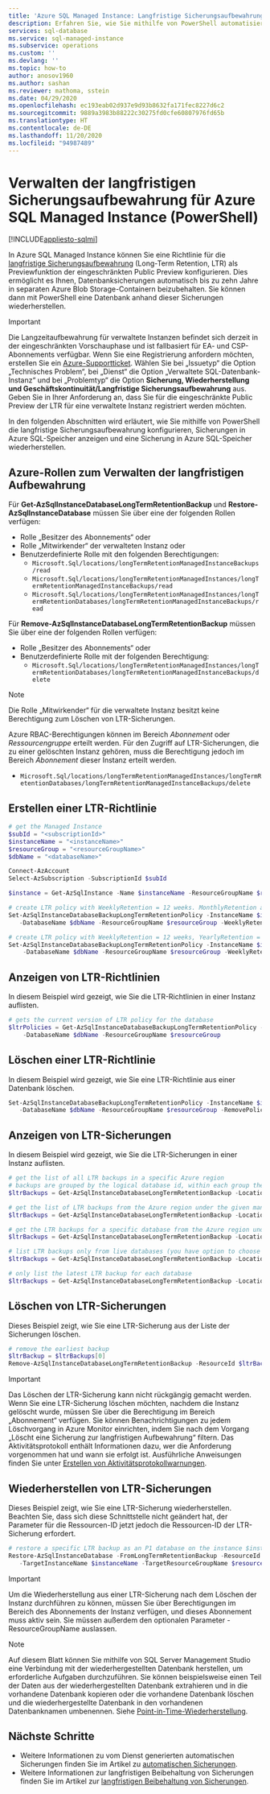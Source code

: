 ```yaml
---
title: 'Azure SQL Managed Instance: Langfristige Sicherungsaufbewahrung (PowerShell)'
description: Erfahren Sie, wie Sie mithilfe von PowerShell automatisierte Sicherungen in separaten Azure Blob Storage-Containern für Azure SQL Managed Instance speichern und wiederherstellen.
services: sql-database
ms.service: sql-managed-instance
ms.subservice: operations
ms.custom: ''
ms.devlang: ''
ms.topic: how-to
author: anosov1960
ms.author: sashan
ms.reviewer: mathoma, sstein
ms.date: 04/29/2020
ms.openlocfilehash: ec193eab02d937e9d93b8632fa171fec8227d6c2
ms.sourcegitcommit: 9889a3983b88222c30275fd0cfe60807976fd65b
ms.translationtype: HT
ms.contentlocale: de-DE
ms.lasthandoff: 11/20/2020
ms.locfileid: "94987489"
---
```

# <a name="manage-azure-sql-managed-instance-long-term-backup-retention-powershell"></a>Verwalten der langfristigen Sicherungsaufbewahrung für Azure SQL Managed Instance (PowerShell)
[!INCLUDE[appliesto-sqlmi](../includes/appliesto-sqlmi.md)]

In Azure SQL Managed Instance können Sie eine Richtlinie für die [langfristige Sicherungsaufbewahrung](../database/long-term-retention-overview.md#sql-managed-instance-support) (Long-Term Retention, LTR) als Previewfunktion der eingeschränkten Public Preview konfigurieren. Dies ermöglicht es Ihnen, Datenbanksicherungen automatisch bis zu zehn Jahre in separaten Azure Blob Storage-Containern beizubehalten. Sie können dann mit PowerShell eine Datenbank anhand dieser Sicherungen wiederherstellen.

   > [!IMPORTANT]
   > Die Langzeitaufbewahrung für verwaltete Instanzen befindet sich derzeit in der eingeschränkten Vorschauphase und ist fallbasiert für EA- und CSP-Abonnements verfügbar. Wenn Sie eine Registrierung anfordern möchten, erstellen Sie ein [Azure-Supportticket](https://azure.microsoft.com/support/create-ticket/). Wählen Sie bei „Issuetyp“ die Option „Technisches Problem“, bei „Dienst“ die Option „Verwaltete SQL-Datenbank-Instanz“ und bei „Problemtyp“ die Option **Sicherung, Wiederherstellung und Geschäftskontinuität/Langfristige Sicherungsaufbewahrung** aus. Geben Sie in Ihrer Anforderung an, dass Sie für die eingeschränkte Public Preview der LTR für eine verwaltete Instanz registriert werden möchten.

In den folgenden Abschnitten wird erläutert, wie Sie mithilfe von PowerShell die langfristige Sicherungsaufbewahrung konfigurieren, Sicherungen in Azure SQL-Speicher anzeigen und eine Sicherung in Azure SQL-Speicher wiederherstellen.

## <a name="azure-roles-to-manage-long-term-retention"></a>Azure-Rollen zum Verwalten der langfristigen Aufbewahrung

Für **Get-AzSqlInstanceDatabaseLongTermRetentionBackup** und **Restore-AzSqlInstanceDatabase** müssen Sie über eine der folgenden Rollen verfügen:

- Rolle „Besitzer des Abonnements“ oder
- Rolle „Mitwirkender“ der verwalteten Instanz oder
- Benutzerdefinierte Rolle mit den folgenden Berechtigungen:
  - `Microsoft.Sql/locations/longTermRetentionManagedInstanceBackups/read`
  - `Microsoft.Sql/locations/longTermRetentionManagedInstances/longTermRetentionManagedInstanceBackups/read`
  - `Microsoft.Sql/locations/longTermRetentionManagedInstances/longTermRetentionDatabases/longTermRetentionManagedInstanceBackups/read`

Für **Remove-AzSqlInstanceDatabaseLongTermRetentionBackup** müssen Sie über eine der folgenden Rollen verfügen:

- Rolle „Besitzer des Abonnements“ oder
- Benutzerdefinierte Rolle mit der folgenden Berechtigung:
  - `Microsoft.Sql/locations/longTermRetentionManagedInstances/longTermRetentionDatabases/longTermRetentionManagedInstanceBackups/delete`

> [!NOTE]
> Die Rolle „Mitwirkender“ für die verwaltete Instanz besitzt keine Berechtigung zum Löschen von LTR-Sicherungen.

Azure RBAC-Berechtigungen können im Bereich *Abonnement* oder *Ressourcengruppe* erteilt werden. Für den Zugriff auf LTR-Sicherungen, die zu einer gelöschten Instanz gehören, muss die Berechtigung jedoch im Bereich *Abonnement* dieser Instanz erteilt werden.

- `Microsoft.Sql/locations/longTermRetentionManagedInstances/longTermRetentionDatabases/longTermRetentionManagedInstanceBackups/delete`

## <a name="create-an-ltr-policy"></a>Erstellen einer LTR-Richtlinie

```powershell
# get the Managed Instance
$subId = "<subscriptionId>"
$instanceName = "<instanceName>"
$resourceGroup = "<resourceGroupName>"
$dbName = "<databaseName>"

Connect-AzAccount
Select-AzSubscription -SubscriptionId $subId

$instance = Get-AzSqlInstance -Name $instanceName -ResourceGroupName $resourceGroup

# create LTR policy with WeeklyRetention = 12 weeks. MonthlyRetention and YearlyRetention = 0 by default.
Set-AzSqlInstanceDatabaseBackupLongTermRetentionPolicy -InstanceName $instanceName `
   -DatabaseName $dbName -ResourceGroupName $resourceGroup -WeeklyRetention P12W

# create LTR policy with WeeklyRetention = 12 weeks, YearlyRetention = 5 years and WeekOfYear = 16 (week of April 15). MonthlyRetention = 0 by default.
Set-AzSqlInstanceDatabaseBackupLongTermRetentionPolicy -InstanceName $instanceName `
    -DatabaseName $dbName -ResourceGroupName $resourceGroup -WeeklyRetention P12W -YearlyRetention P5Y -WeekOfYear 16
```

## <a name="view-ltr-policies"></a>Anzeigen von LTR-Richtlinien

In diesem Beispiel wird gezeigt, wie Sie die LTR-Richtlinien in einer Instanz auflisten.

```powershell
# gets the current version of LTR policy for the database
$ltrPolicies = Get-AzSqlInstanceDatabaseBackupLongTermRetentionPolicy -InstanceName $instanceName `
    -DatabaseName $dbName -ResourceGroupName $resourceGroup
```

## <a name="clear-an-ltr-policy"></a>Löschen einer LTR-Richtlinie

In diesem Beispiel wird gezeigt, wie Sie eine LTR-Richtlinie aus einer Datenbank löschen.

```powershell
Set-AzSqlInstanceDatabaseBackupLongTermRetentionPolicy -InstanceName $instanceName `
   -DatabaseName $dbName -ResourceGroupName $resourceGroup -RemovePolicy
```

## <a name="view-ltr-backups"></a>Anzeigen von LTR-Sicherungen

In diesem Beispiel wird gezeigt, wie Sie die LTR-Sicherungen in einer Instanz auflisten.

```powershell
# get the list of all LTR backups in a specific Azure region
# backups are grouped by the logical database id, within each group they are ordered by the timestamp, the earliest backup first
$ltrBackups = Get-AzSqlInstanceDatabaseLongTermRetentionBackup -Location $instance.Location

# get the list of LTR backups from the Azure region under the given managed instance
$ltrBackups = Get-AzSqlInstanceDatabaseLongTermRetentionBackup -Location $instance.Location -InstanceName $instanceName

# get the LTR backups for a specific database from the Azure region under the given managed instance
$ltrBackups = Get-AzSqlInstanceDatabaseLongTermRetentionBackup -Location $instance.Location -InstanceName $instanceName -DatabaseName $dbName

# list LTR backups only from live databases (you have option to choose All/Live/Deleted)
$ltrBackups = Get-AzSqlInstanceDatabaseLongTermRetentionBackup -Location $instance.Location -DatabaseState Live

# only list the latest LTR backup for each database
$ltrBackups = Get-AzSqlInstanceDatabaseLongTermRetentionBackup -Location $instance.Location -InstanceName $instanceName -OnlyLatestPerDatabase
```

## <a name="delete-ltr-backups"></a>Löschen von LTR-Sicherungen

Dieses Beispiel zeigt, wie Sie eine LTR-Sicherung aus der Liste der Sicherungen löschen.

```powershell
# remove the earliest backup
$ltrBackup = $ltrBackups[0]
Remove-AzSqlInstanceDatabaseLongTermRetentionBackup -ResourceId $ltrBackup.ResourceId
```

> [!IMPORTANT]
> Das Löschen der LTR-Sicherung kann nicht rückgängig gemacht werden. Wenn Sie eine LTR-Sicherung löschen möchten, nachdem die Instanz gelöscht wurde, müssen Sie über die Berechtigung im Bereich „Abonnement“ verfügen. Sie können Benachrichtigungen zu jedem Löschvorgang in Azure Monitor einrichten, indem Sie nach dem Vorgang „Löscht eine Sicherung zur langfristigen Aufbewahrung“ filtern. Das Aktivitätsprotokoll enthält Informationen dazu, wer die Anforderung vorgenommen hat und wann sie erfolgt ist. Ausführliche Anweisungen finden Sie unter [Erstellen von Aktivitätsprotokollwarnungen](../../azure-monitor/platform/alerts-activity-log.md).

## <a name="restore-from-ltr-backups"></a>Wiederherstellen von LTR-Sicherungen

Dieses Beispiel zeigt, wie Sie eine LTR-Sicherung wiederherstellen. Beachten Sie, dass sich diese Schnittstelle nicht geändert hat, der Parameter für die Ressourcen-ID jetzt jedoch die Ressourcen-ID der LTR-Sicherung erfordert.

```powershell
# restore a specific LTR backup as an P1 database on the instance $instanceName of the resource group $resourceGroup
Restore-AzSqlInstanceDatabase -FromLongTermRetentionBackup -ResourceId $ltrBackup.ResourceId `
   -TargetInstanceName $instanceName -TargetResourceGroupName $resourceGroup -TargetInstanceDatabaseName $dbName
```

> [!IMPORTANT]
> Um die Wiederherstellung aus einer LTR-Sicherung nach dem Löschen der Instanz durchführen zu können, müssen Sie über Berechtigungen im Bereich des Abonnements der Instanz verfügen, und dieses Abonnement muss aktiv sein. Sie müssen außerdem den optionalen Parameter -ResourceGroupName auslassen.

> [!NOTE]
> Auf diesem Blatt können Sie mithilfe von SQL Server Management Studio eine Verbindung mit der wiederhergestellten Datenbank herstellen, um erforderliche Aufgaben durchzuführen. Sie können beispielsweise einen Teil der Daten aus der wiederhergestellten Datenbank extrahieren und in die vorhandene Datenbank kopieren oder die vorhandene Datenbank löschen und die wiederhergestellte Datenbank in den vorhandenen Datenbanknamen umbenennen. Siehe [Point-in-Time-Wiederherstellung](../database/recovery-using-backups.md#point-in-time-restore).

## <a name="next-steps"></a>Nächste Schritte

- Weitere Informationen zu vom Dienst generierten automatischen Sicherungen finden Sie im Artikel zu [automatischen Sicherungen](../database/automated-backups-overview.md).
- Weitere Informationen zur langfristigen Beibehaltung von Sicherungen finden Sie im Artikel zur [langfristigen Beibehaltung von Sicherungen](../database/long-term-retention-overview.md).
